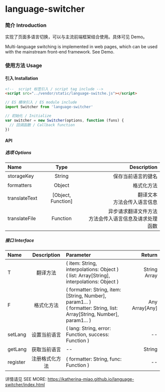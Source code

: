 # language-switcher

### 简介 Introduction

实现了页面多语言切换，可以与主流前端框架结合使用。具体可见 Demo。

Multi-language switching is implemented in web pages, which can be used with the mainstream front-end framework. See Demo.

### 使用方法 Usage

#### 引入 Installation

```html
<!--  script 标签引入 / script tag include -->
<script src="../vendor/static/language-switche.js"></script>
```

```javascript
// ES 模块引入 / ES module include
import Switcher from 'language-switcher'
```

```javascript
// 初始化 / Initialize
var switcher = new Switcher(options, function (funs) {
  // 回调函数 / Callback function
})
```

#### API

##### 选项 Options

Name | Type | Description
:- | :-: | -:
storageKey | String | 保存当前语言的键名
formatters | Object | 格式化方法
translateText | [Object, Function] | 翻译文本<br>方法会传入语言信息
translateFile | Function | 异步请求翻译文件方法<br>方法会传入语言信息及请求处理函数

##### 接口 Interface

Name | Description | Parameter | Return
:- |:-:| :- | -:
T | 翻译方法 |( item: String, interpolations: Object )<br>( list: Array[String], interpolations: Object ) | String<br>Array
F | 格式化方法 |( formatter: String, item: [String, Number], param1... )<br>( formatter: String, list: Array[String, Number], param1... ) | Any<br>Array[Any]
setLang | 设置当前语言 | ( lang: String, error: Function, success: Function ) | --
getLang | 获取当前语言 | -- | String
register | 注册格式化方法 | ( formatter: String, func: Function ) | --

详情请见 SEE MORE: https://katherina-miao.github.io/language-switcher/index.html

